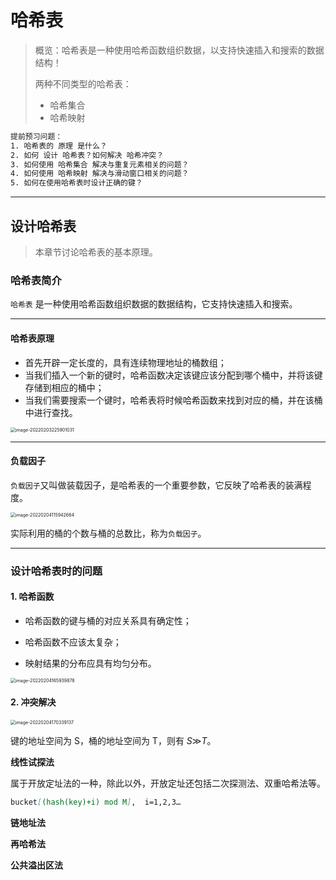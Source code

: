# 哈希表

> 概览：哈希表是一种使用哈希函数组织数据，以支持快速插入和搜索的数据结构！
>
> 两种不同类型的哈希表：
>
> * 哈希集合
> * 哈希映射

```xml
提前预习问题：
1. 哈希表的 原理 是什么？
2. 如何 设计 哈希表？如何解决 哈希冲突？
3. 如何使用 哈希集合 解决与重复元素相关的问题？
4. 如何使用 哈希映射 解决与滑动窗口相关的问题？
5. 如何在使用哈希表时设计正确的键？
```

----

## 设计哈希表

> 本章节讨论哈希表的基本原理。

### 哈希表简介

`哈希表` 是一种使用哈希函数组织数据的数据结构，它支持快速插入和搜索。

****

#### 哈希表原理

* 首先开辟一定长度的，具有连续物理地址的桶数组；
* 当我们插入一个新的键时，哈希函数决定该键应该分配到哪个桶中，并将该键存储到相应的桶中；
* 当我们需要搜索一个键时，哈希表将时候哈希函数来找到对应的桶，并在该桶中进行查找。

<img src="https://cdn.jsdelivr.net/gh/Mark-Jackson-Github/images@master/uPic/image-20220203225901031.png" alt="image-20220203225901031" style="zoom:50%;" />

****

#### 负载因子

`负载因子`又叫做装载因子，是哈希表的一个重要参数，它反映了哈希表的装满程度。

<img src="https://cdn.jsdelivr.net/gh/Mark-Jackson-Github/images@master/uPic/image-20220204115942664.png" alt="image-20220204115942664" style="zoom:50%;" />

实际利用的桶的个数与桶的总数比，称为`负载因子`。

----

### 设计哈希表时的问题

#### 1. 哈希函数

- 哈希函数的键与桶的对应关系具有确定性；

- 哈希函数不应该太复杂；
- 映射结果的分布应具有均匀分布。

<img src="https://cdn.jsdelivr.net/gh/Mark-Jackson-Github/images@master/uPic/image-20220204165939878.png" alt="image-20220204165939878" style="zoom:50%;" />

#### 2. 冲突解决

<img src="https://cdn.jsdelivr.net/gh/Mark-Jackson-Github/images@master/uPic/image-20220204170339137.png" alt="image-20220204170339137" style="zoom:50%;" />

键的地址空间为 S，桶的地址空间为 T，则有 *S*≫*T*。

**线性试探法**

属于开放定址法的一种，除此以外，开放定址还包括二次探测法、双重哈希法等。

```markdown
bucket[(hash(key)+i) mod M],  i=1,2,3…
```





**链地址法**





**再哈希法**





**公共溢出区法**



























